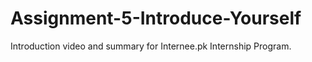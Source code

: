 # Assignment-5-Introduce-Yourself
Introduction video and summary for Internee.pk Internship Program.
